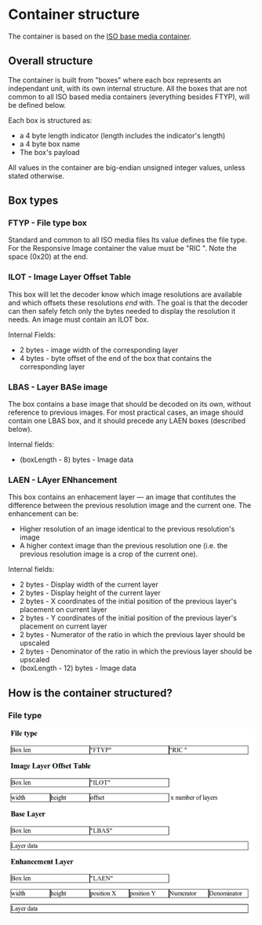 # Container structure

The container is based on the [ISO base media container](http://en.wikipedia.org/wiki/ISO_base_media_file_format).

## Overall structure
The container is built from "boxes" where each box represents an independant unit, with its own internal structure. All the boxes that are not common to all ISO based media containers (everything besides FTYP), will be defined below.

Each box is structured as:
* a 4 byte length indicator (length includes the indicator's length)
* a 4 byte box name
* The box's payload

All values in the container are big-endian unsigned integer values, unless stated otherwise.

## Box types

### FTYP - File type box 
Standard and common to all ISO media files
Its value defines the file type. For the Responsive Image container the
value must be "RIC ". Note the space (0x20) at the end.

### ILOT - Image Layer Offset Table

This box will let the decoder know which image resolutions are available
and which offsets these resolutions *end* with.
The goal is that the decoder can then safely fetch only the bytes needed
to display the resolution it needs.
An image must contain an ILOT box.

Internal Fields:
* 2 bytes - image width of the corresponding layer
* 4 bytes - byte offset of the end of the box that contains the corresponding layer

### LBAS - Layer BASe image

The box contains a base image that should be decoded on its own, without reference to previous images.
For most practical cases, an image should contain one LBAS box, and it
should precede any LAEN boxes (described below).

Internal fields:
* (boxLength - 8) bytes - Image data

### LAEN - LAyer ENhancement
This box contains an enhacement layer &mdash; an image that contitutes
the difference between the previous resolution image and the current
one.
The enhancement can be:
* Higher resolution of an image identical to the previous resolution's
image
* A higher context image than the previous resolution one (i.e. the
previous resolution image is a crop of the current one). 

Internal fields:
* 2 bytes - Display width of the current layer
* 2 bytes - Display height of the current layer
* 2 bytes - X coordinates of the initial position of the previous layer's placement on current layer
* 2 bytes - Y coordinates of the initial position of the previous layer's placement on current layer
* 2 bytes - Numerator of the ratio in which the previous layer should be upscaled
* 2 bytes - Denominator of the ratio in which the previous layer should be upscaled
* (boxLength - 12) bytes - Image data

## How is the container structured?

### File type 
![Container structure](container_structure.png?raw=true)
